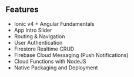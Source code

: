 

## Features

- Ionic v4 + Angular Fundamentals
- App Intro Slider
- Routing & Navigation
- User Authentication
- Firestore Realtime CRUD
- Firebase Cloud Messaging (Push Notifications)
- Cloud Functions with NodeJS
- Native Packaging and Deployment
